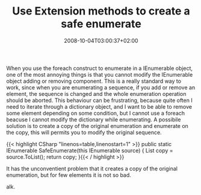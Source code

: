 ﻿---
title: "Use Extension methods to create a safe enumerate"
description: ""
date: 2008-10-04T03:00:37+02:00
draft: false
tags: [General]
categories: [General]
---
When you use the foreach construct to enumerate in a IEnumerable object, one of the most annoying things is that you cannot modify the IEnumerable object adding or removing component. This is a really standard way to work, since when you are enumerating a sequence, if you add or remove an element, the sequence is changed and the whole enumeration operation should be aborted. This behaviour can be frustrating, because quite often I need to iterate through a dictionary object, and I want to be able to remove some element depending on some condition, but I cannot use a foreach beacuse I cannot modify the dictionary while enumerating. A possibile solution is to create a copy of the original enumeration and enumerate on the copy, this will permits you to modify the original sequence.

{{< highlight CSharp "linenos=table,linenostart=1" >}}
        public static IEnumerable<T> SafeEnumerate<T>(this IEnumerable<T> source)
        {
            List<T> copy = source.ToList();
            return copy;
        }{{< / highlight >}}

<!-- Code inserted with Steve Dunn's Windows Live Writer Code Formatter Plugin.  http://dunnhq.com -->

It has the unconventient problem that it creates a copy of the original enumeration, but for few elements it is not so bad.

alk.
